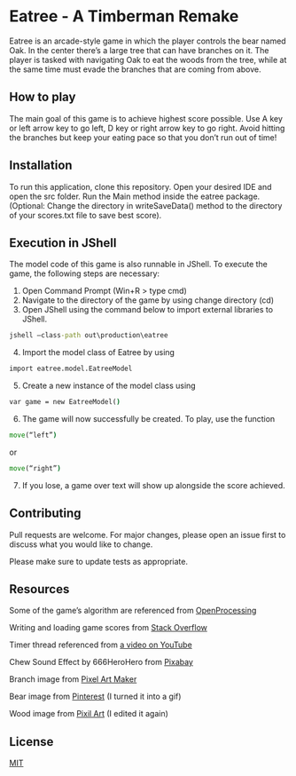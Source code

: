 # Eatree - A Timberman Remake

Eatree is an arcade-style game in which the player controls the bear named Oak. In the 
center there’s a large tree that can have branches on it. The player is tasked with navigating 
Oak to eat the woods from the tree, while at the same time must evade the branches that 
are coming from above.


## How to play

The main goal of this game is to achieve highest score possible. Use A key or left arrow key 
to go left, D key or right arrow key to go right. Avoid hitting the branches but keep your 
eating pace so that you don’t run out of time!


## Installation

To run this application, clone this repository. Open your desired IDE 
and open the src folder. Run the Main method inside the eatree package. (Optional: 
Change the directory in writeSaveData() method to the directory of your scores.txt file to 
save best score).


## Execution in JShell

The model code of this game is also runnable in JShell. To execute the game, the following 
steps are necessary:
1. Open Command Prompt (Win+R > type cmd)
2. Navigate to the directory of the game by using change directory (cd)
3. Open JShell using the command below to import external libraries to JShell.
```cmd
jshell –class-path out\production\eatree
```
4. Import the model class of Eatree by using
```cmd
import eatree.model.EatreeModel
```
5. Create a new instance of the model class using
```cmd
var game = new EatreeModel()
```
6. The game will now successfully be created. To play, use the function
```cmd
move(“left”)
```
or
```cmd
move(“right”)
```
7. If you lose, a game over text will show up alongside the score achieved.


## Contributing

Pull requests are welcome. For major changes, please open an issue first
to discuss what you would like to change.

Please make sure to update tests as appropriate.


## Resources

Some of the game’s algorithm are referenced from [OpenProcessing](https://openprocessing.org/sketch/731769/)

Writing and loading game scores from [Stack Overflow](https://stackoverflow.com/questions/37217078/savinggame-scores)

Timer thread referenced from [a video on YouTube](https://www.youtube.com/watch?v=HZTlQ6rSf_c)

Chew Sound Effect by 666HeroHero from [Pixabay](https://pixabay.com/sound-effects/chew21768/)

Branch image from [Pixel Art Maker](http://pixelartmaker.com/art/808fd4e033e7145)

Bear image from [Pinterest](https://www.pinterest.com/pin/340795896806958203/) (I turned it into a gif)

Wood image from [Pixil Art](https://www.pixilart.com/art/oak-wood-log-4f7e90163ba6436) (I edited it again)


## License

[MIT](https://choosealicense.com/licenses/mit/)
